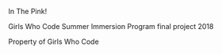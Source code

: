 In The Pink!

Girls Who Code Summer Immersion Program final project 2018 

Property of Girls Who Code
